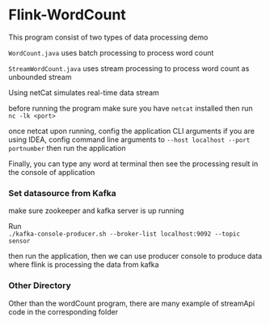 # Flink-WordCount

This program consist of two types of data processing demo

`WordCount.java` uses batch processing to process word count

`StreamWordCount.java` uses stream processing to process word count as unbounded stream

Using netCat simulates real-time data stream

before running the program make sure you  have `netcat` installed then run <br/>
`nc -lk <port>`

once netcat upon running, config the application CLI arguments
if you are using IDEA, config command line arguments to `--host localhost --port portnumber` then run the application

Finally, you can type any word at terminal then see the processing result in the console of application


### Set datasource from Kafka

make sure zookeeper and kafka server is up running 

Run <br/>
`./kafka-console-producer.sh --broker-list localhost:9092 --topic sensor`

then run the application, then we can use producer console to produce data where flink is processing the data from kafka


### Other Directory 
Other than the wordCount program, there are many example of streamApi code in the corresponding folder
